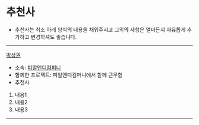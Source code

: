 # 추천사
- 추천사는 최소 아래 양식의 내용을 채워주시고 그외의 사항은 얼마든지 자유롭게 추가하고 변경하셔도 좋습니다.

---
[박상권](https://github.com/parkSangGwon)
- 소속: [피알앤디컴퍼니](https://prnd.co.kr/)
- 함께한 프로젝트: 피알앤디컴퍼니에서 함께 근무함
- 추천사
1. 내용1
2. 내용2
3. 내용3
---
